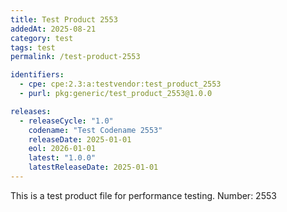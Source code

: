```yaml
---
title: Test Product 2553
addedAt: 2025-08-21
category: test
tags: test
permalink: /test-product-2553

identifiers:
  - cpe: cpe:2.3:a:testvendor:test_product_2553
  - purl: pkg:generic/test_product_2553@1.0.0

releases:
  - releaseCycle: "1.0"
    codename: "Test Codename 2553"
    releaseDate: 2025-01-01
    eol: 2026-01-01
    latest: "1.0.0"
    latestReleaseDate: 2025-01-01
---
```


This is a test product file for performance testing. Number: 2553
